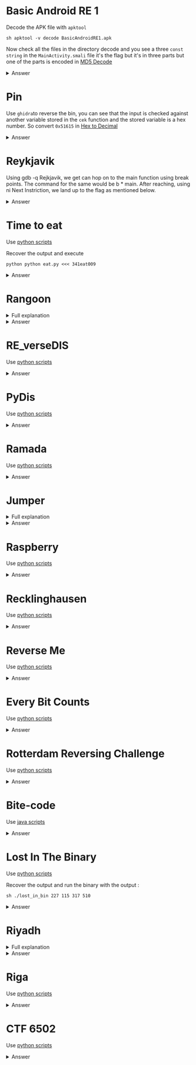 # Basic Android RE 1

Decode the APK file with `apktool`

``sh
apktool -v decode BasicAndroidRE1.apk
``

Now check all the files in the directory decode and you see a three `const string` in the `MainActivity.smali` file
it's the flag but it's in three parts but one of the parts is encoded in [MD5 Decode](https://md5.gromweb.com/)

<details>
<summary markdown="span">Answer</summary>

flag :``
CTFlearn{Spring2019_is_not_secure!}
``
</details>

# Pin

Use `ghidra`to reverse the bin, you can see that the input is checked against another variable stored in the `cek` function and the stored variable is a hex number. So convert `0x51615` in [Hex to Decimal](https://www.rapidtables.com/convert/number/hex-to-decimal.html)

<details>
<summary markdown="span">Answer</summary>

flag :``
CTFlearn{333333}
``
</details>

# Reykjavik

Using gdb -q Rejkjavik, we get can hop on to the main function using break points. The command for the same would be b * main. After reaching, using ni Next Instriction, we land up to the flag as mentioned below.

<details>
<summary markdown="span">Answer</summary>

flag :``
CTFlearn{Eye_L0ve_Iceland_U}
``
</details>

# Time to eat 

Use [python scripts](https://github.com/GuillaumeDupuy/CTF/blob/main/CTFLearn/scripts/time.py)

Recover the output and execute

``python
python eat.py <<< 341eat009
``

<details>
<summary markdown="span">Answer</summary>

flag :``
CTFlearn{ eaten_341eat009 }
``
</details>

# Rangoon

<details>
<summary markdown="span">Full explanation</summary>

[here](https://github.com/GuillaumeDupuy/CTF/blob/main/CTFLearn/explanation_rangoon.md)
</details>

<details>
<summary markdown="span">Answer</summary>

flag :``
CTFlearn{Princess_Maha_Devi}
``
</details>

# RE_verseDIS

Use [python scripts](https://github.com/GuillaumeDupuy/CTF/blob/main/CTFLearn/scripts/password.py)

<details>
<summary markdown="span">Answer</summary>

flag :``
AbCTF{r3vers1ng_dud3}
``
</details>

# PyDis 

Use [python scripts](https://github.com/GuillaumeDupuy/CTF/blob/main/CTFLearn/scripts/pydis.py)

<details>
<summary markdown="span">Answer</summary>

flag :``
CTFlearn{Python_Reversing_Is_Pretty_Easy}
``
</details>

# Ramada

Use [python scripts](https://github.com/GuillaumeDupuy/CTF/blob/main/CTFLearn/scripts/ramada.py)

<details>
<summary markdown="span">Answer</summary>

flag :``
CTFlearn{+Lip1zzaner_Stalli0ns}
``
</details>

# Jumper

<details>
<summary markdown="span">Full explanation</summary>

[here](https://github.com/GuillaumeDupuy/CTF/blob/main/CTFLearn/explanation_jumper.md)
</details>

<details>
<summary markdown="span">Answer</summary>

flag :``
0x6d7592
``
</details>

# Raspberry

Use [python scripts](https://github.com/GuillaumeDupuy/CTF/blob/main/CTFLearn/scripts/raspeberry.py)

<details>
<summary markdown="span">Answer</summary>

flag :``
CTFlearn{+Fruit123}AAAAAAAAAAAAA
``
</details>

# Recklinghausen

Use [python scripts](https://github.com/GuillaumeDupuy/CTF/blob/main/CTFLearn/scripts/reck.py)

<details>
<summary markdown="span">Answer</summary>

flag :``
CTFlearn{Ruhrfestspiele_Festival}
``
</details>

# Reverse Me

Use [python scripts](https://github.com/GuillaumeDupuy/CTF/blob/main/CTFLearn/scripts/reverse.py)

<details>
<summary markdown="span">Answer</summary>

flag :``
CTFLearn{reversing_is_fun}
``
</details>

# Every Bit Counts

Use [python scripts](https://github.com/GuillaumeDupuy/CTF/blob/main/CTFLearn/scripts/bit.py)

<details>
<summary markdown="span">Answer</summary>

flag :``
CTFlearn{w0w_you_f0und_My_fl@g_y0u_Ar3_so_much_n1c3}
``
</details>

# Rotterdam Reversing Challenge

Use [python scripts](https://github.com/GuillaumeDupuy/CTF/blob/main/CTFLearn/scripts/rotterdam.py)

<details>
<summary markdown="span">Answer</summary>

flag :``
Rotterda_P0rt_Rh1ne_Bl1tz_W1tte
``
</details>

# Bite-code

Use [java scripts](https://github.com/GuillaumeDupuy/CTF/blob/main/CTFLearn/scripts/bit.java)

<details>
<summary markdown="span">Answer</summary>

flag :``
flag{-1352854872}
``
</details>

# Lost In The Binary

Use [python scripts](https://github.com/GuillaumeDupuy/CTF/blob/main/CTFLearn/scripts/lost.py)

Recover the output and run the binary with the output :

``sh
./lost_in_bin 227 115 317 510
``

<details>
<summary markdown="span">Answer</summary>

flag :``
FLAG-21a84f2c7c7fd432edf1686215db05ea
``
</details>

# Riyadh

<details>
<summary markdown="span">Full explanation</summary>

[here](https://github.com/GuillaumeDupuy/CTF/blob/main/CTFLearn/explanation_riyadh.md)
</details>

<details>
<summary markdown="span">Answer</summary>

flag :``
CTFlearn{Masmak_Fortress_1865}
``
</details>

# Riga

Use [python scripts](https://github.com/GuillaumeDupuy/CTF/blob/main/CTFLearn/scripts/riga.py)

<details>
<summary markdown="span">Answer</summary>

flag :``
CTFlearn{Daugava_R1ver_Latv1a}
``
</details>

# CTF 6502

Use [python scripts](https://github.com/GuillaumeDupuy/CTF/blob/main/CTFLearn/scripts/ctf.py)

<details>
<summary markdown="span">Answer</summary>

flag :``
CTFlearn[H0m3_c0mput3r_r3v0lut10n]
``
</details>